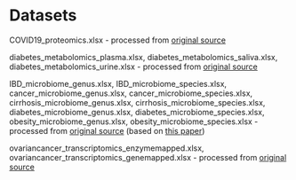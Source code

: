 # Datasets

COVID19_proteomics.xlsx - processed from [original source](https://data.mendeley.com/datasets/tzydswhhb5/5)

diabetes_metabolomics_plasma.xlsx, diabetes_metabolomics_saliva.xlsx, diabetes_metabolomics_urine.xlsx - processed from [original source](https://figshare.com/articles/dataset/Qatar_Metabolomics_Study_on_Diabetes/5904022?file=10531342)

IBD_microbiome_genus.xlsx, IBD_microbiome_species.xlsx, cancer_microbiome_genus.xlsx, cancer_microbiome_species.xlsx, cirrhosis_microbiome_genus.xlsx, cirrhosis_microbiome_species.xlsx, diabetes_microbiome_genus.xlsx, diabetes_microbiome_species.xlsx, obesity_microbiome_genus.xlsx, obesity_microbiome_species.xlsx - processed from [original source](https://github.com/SegataLab/metaml/tree/master/data) (based on [this paper](https://doi.org/10.1371/journal.pcbi.1004977))

ovariancancer_transcriptomics_enzymemapped.xlsx, ovariancancer_transcriptomics_genemapped.xlsx - processed from [original source](https://www.ebi.ac.uk/arrayexpress/experiments/E-MTAB-6691/files/)

